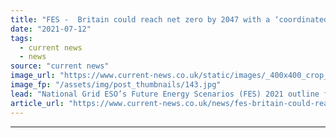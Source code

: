 ```yaml
---
title: "FES -  Britain could reach net zero by 2047 with a ‘coordinated approach’"
date: "2021-07-12"
tags: 
  - current news
  - news
source: "current news"
image_url: "https://www.current-news.co.uk/static/images/_400x400_crop_center-center/Wind-turbines-pxfuel.jpg"
image_fp: "/assets/img/post_thumbnails/143.jpg"
lead: "​National Grid ESO’s Future Energy Scenarios (FES) 2021 outline four different, credible pathways for the future of energy in Britain, details the transformation of the energy mix and flexibility, the residential sector and the transport sector."
article_url: "https://www.current-news.co.uk/news/fes-britain-could-reach-net-zero-by-2047-with-a-coordinated-approach?utm_source=rss-feeds&utm_medium=rss&utm_campaign=rss"
---
```


---
